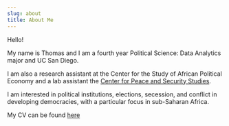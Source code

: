 ```yaml
---
slug: about
title: About Me
---
```


Hello! 

My name is Thomas and I am a fourth year Political Science: Data Analytics major and UC San Diego. 

I am also a research assistant at the Center for the Study of African Political Economy and a lab assistant the [Center for Peace and Security Studies](https://cpass.ucsd.edu/).

I am interested in political institutions, elections, secession, and conflict in developing democracies, with a particular focus in sub-Saharan Africa. 

My CV can be found [here]()